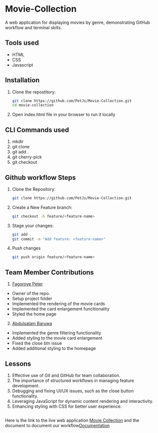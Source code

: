 # Movie-Collection
A web application for displaying movies by genre, demonstrating GitHub workflow and terminal skills.

## Tools used
- HTML
- CSS
- Javascript

## Installation

1. Clone the repostitory:
    ```bash
    git clone https://github.com/PetJs/Movie-Collection.git
    cd movie-collection
2. Open index.html file in your browser to run it locally

## CLI Commands used
1. mkdir
2. git clone
3. git add .
4. git cherry-pick 
5. git checkout <branch-name>

## Github workflow Steps
1. Clone the Repository:
    ```bash
    git clone https://github.com/PetJs/Movie-Collection.git
2. Create a New Feature branch:
    ```bash
    git checkout -b feature/<feature-name>
3. Stage your changes:
    ```bash
    git add .
    git commit -m "Add feature: <feature-name>"
4. Push changes
    ```bash
    git push origin feature/<feature-name>


## Team Member Contributions
1. [Fagoroye Peter](https://github.com/PetJs) 
- Owner of the repo.
- Setup project folder
- Implemented the rendering of the movie cards
- Implemented the card enlargement funcitionality
- Styled the home page
2. [Abdulsalam Baruwa](https://github.com/dmystical-coder)
- Implemented the genre filtering functionality
- Added styling to the movie card enlargement
- Fixed the close btn issue
- Added additional styling to the homepage

## Lessons
1. Effective use of Git and GitHub for team collaboration.
2. The importance of structured workflows in managing feature development.
3. Debugging and fixing UI/UX issues, such as the close button functionality.
4. Leveraging JavaScript for dynamic content rendering and interactivity.
5. Enhancing styling with CSS for better user experience.

## 
Here is the link to the live web application [Movie Collection](https://movie-collection-iota.vercel.app/) and the document to document our workflow[Documentation](https://docs.google.com/document/d/1zqfTkSbkz2T-k5kToLQLg4qFFN4fpCmqlkyIvCHLTlM/edit?tab=t.0)

